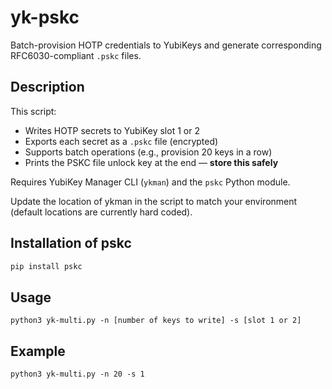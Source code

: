 # yk-pskc

Batch-provision HOTP credentials to YubiKeys and generate corresponding RFC6030-compliant `.pskc` files.

## Description

This script:
- Writes HOTP secrets to YubiKey slot 1 or 2
- Exports each secret as a `.pskc` file (encrypted)
- Supports batch operations (e.g., provision 20 keys in a row)
- Prints the PSKC file unlock key at the end — **store this safely**

Requires YubiKey Manager CLI (`ykman`) and the `pskc` Python module.

Update the location of ykman in the script to match your environment (default locations are currently hard coded).

## Installation of pskc

```bash
pip install pskc
```

## Usage
```
python3 yk-multi.py -n [number of keys to write] -s [slot 1 or 2]
```

## Example
```
python3 yk-multi.py -n 20 -s 1
```
